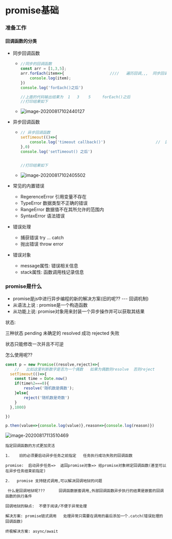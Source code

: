 # promise基础



### 准备工作

####  回调函数的分类  

* 同步回调函数

  * ``` javascript
    //同步的回调函数
    const arr = [1,3,5];
    arr.forEach(item=>{                    ////   遍历回调,,,  同步回调函数          不放入队列,直接执行
        console.log(item);
    })
    console.log('forEach()之后')
    
    //上面的代码输出结果为  1   3    5     forEach()之后
    //打印结果如下
    ```

  * ![image-20200817102440127](C:\Users\L\AppData\Roaming\Typora\typora-user-images\image-20200817102440127.png)

* 异步回调函数

  * ``` javascript
    // 异步回调函数
    setTimeout(()=>{
        console.log('timeout callback()')                      //  回调事件会被放到异步任务队列     等待异步任务触发条件达成,将其回调事件添加到任务队列中等待,js引擎进程空闲,系统读取任务队列,将可运行的异步任务回调事件添加到执行栈开始执行....
    },0)
    console.log('setTimeout() 之后')
    
    
    //打印结果如下
    
    ```

  * ![image-20200817102405502](C:\Users\L\AppData\Roaming\Typora\typora-user-images\image-20200817102405502.png)

  

* 常见的内置错误
  * RegerenceError   引用变量不存在
  * TypeError   数据类型不正确的错误
  * RangeError   数据值不在其所允许的范围内
  * SyntaxError   语法错误

* 错误处理
  * 捕获错误  try   ...  catch
  * 抛出错误  throw    error
* 错误对象
  * message属性:  错误相关信息
  * stack属性:  函数调用栈记录信息



### promise是什么

* promise是js中进行异步编程的新的解决方案(旧的呢?? ---  回调机制)
* 从语法上说 :  promise是一个构造函数
* 从功能上说: promise对象用来封装一个异步操作并可以获取其结果

状态:  

三种状态    pending  未确定的  resolved 成功  rejected  失败  

状态只能修改一次并且不可逆





怎么使用呢??

``` javascript
const p = new Promise((resolve,reject)=>{
	//   比如这里判断数字是否为一个偶数   如果为偶数则resolve  否则reject
  setTimeout(()=>{
  	const time = Date.now()
    if(time%2===0){
		resolve('随机数是偶数');
    }else{
		reject('随机数是奇数')
    }
  },1000)

})

p.then(value=>{console.log(value)},reason=>{console.log(reason)})
```

![image-20200817113510469](C:\Users\L\AppData\Roaming\Typora\typora-user-images\image-20200817113510469.png)







`指定回调函数的方式更加灵活 `

`1.    旧的必须要启动异步任务之前指定   任务执行成功失败的回调函数`

`promise:  启动异步任务=>  返回promise对象=> 给promise对象绑定回调函数(甚至可以在异步任务结束前指定)`

`2.   promise 支持链式调用,可以解决回调地狱的问题 `

` 什么是回调地狱呢???      回调函数嵌套调用,外部回调函数异步执行的结果是嵌套的回调函数的执行条件`

`回调地狱的缺点:  不便于阅读/不便于异常处理`

`解决方案: promise链式调用   处理异常只需要在调用的最后添加一个.catch(错误处理的回调函数)`

`终极解决方案: async/await `